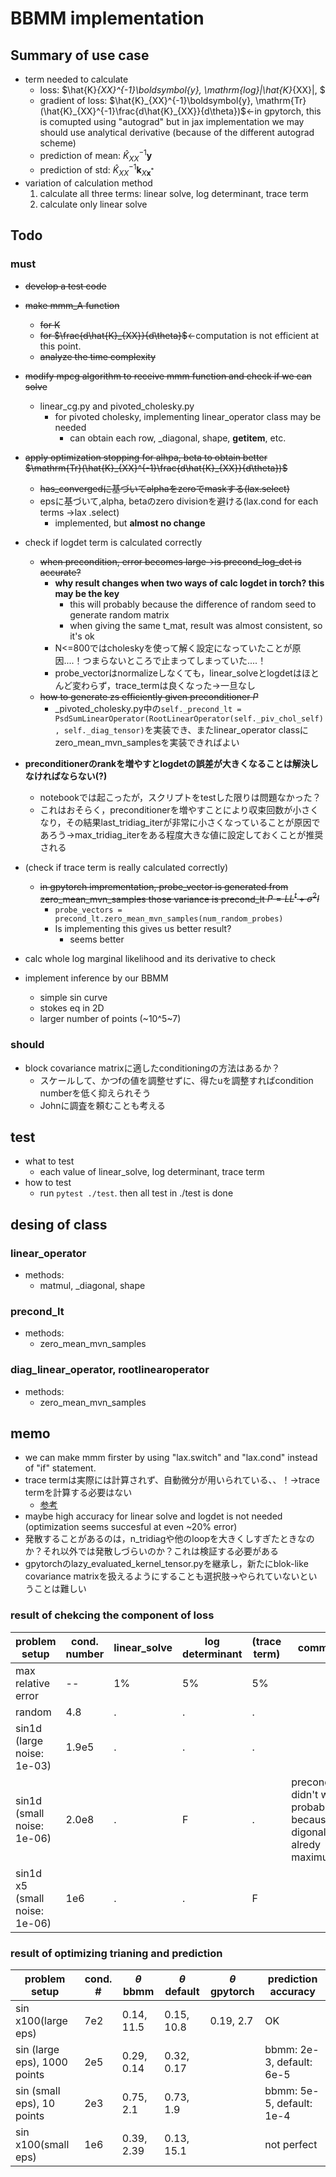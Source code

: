 # BBMM implementation

## Summary of use case
- term needed to calculate
    - loss: $\hat{K}_{XX}^{-1}\boldsymbol{y}, \mathrm{log}|\hat{K}_{XX}|, $
    - gradient of loss: $\hat{K}_{XX}^{-1}\boldsymbol{y}, \mathrm{Tr}(\hat{K}_{XX}^{-1}\frac{d\hat{K}_{XX}}{d\theta})$←in gpytorch, this is comupted using "autograd" but in jax implementation we may should use analytical derivative (because of the different autograd scheme)
    - prediction of mean:  $\hat{K}_{XX}^{-1}\boldsymbol{y}$
    - prediction of std: $\hat{K}_{XX}^{-1}\boldsymbol{k}_{X\boldsymbol{x}^*}$
- variation of calculation method
    1. calculate all three terms: linear solve, log determinant, trace term
    2. calculate only linear solve


## Todo
### must
- ~~develop a test code~~
- ~~make mmm_A function~~
    - ~~for K~~
    - ~~for $\frac{d\hat{K}_{XX}}{d\theta}$~~←computation is not efficient at this point.
    - ~~analyze the time complexity~~
- ~~modify mpcg algorithm to receive mmm function and check if we can solve~~
  - linear_cg.py and pivoted_cholesky.py
    - for pivoted cholesky, implementing linear_operator class may be needed
      - can obtain each row, _diagonal, shape, __getitem__, etc.
- ~~apply optimization stopping for alhpa, beta to obtain better $\mathrm{Tr}(\hat{K}_{XX}^{-1}\frac{d\hat{K}_{XX}}{d\theta})$~~
    - ~~has_convergedに基づいてalphaをzeroでmaskする(lax.select)~~
    - epsに基づいて,alpha, betaのzero divisionを避ける(lax.cond for each terms →lax .select)
      - implemented, but **almost no change**
- check if logdet term is calculated correctly
  - ~~when precondition, error becomes large→is precond_log_det is accurate?~~
    - **why result changes when two ways of calc logdet in torch? this may be the key**
      - this will probably because the difference of random seed to generate random matrix
      - when giving the same t_mat, result was almost consistent, so it's ok
    - N<=800ではcholeskyを使って解く設定になっていたことが原因....！つまらないところで止まってしまっていた....！
    - probe_vectorはnormalizeしなくても，linear_solveとlogdetはほとんど変わらず，trace_termは良くなった→一旦なし
  - ~~how to generate zs efficiently given preconditioner $P$~~
    - _pivoted_cholesky.py中の`self._precond_lt = PsdSumLinearOperator(RootLinearOperator(self._piv_chol_self), self._diag_tensor)`を実装でき、またlinear_operator classにzero_mean_mvn_samplesを実装できればよい
- **preconditionerのrankを増やすとlogdetの誤差が大きくなることは解決しなければならない(?)**
  - notebookでは起こったが，スクリプトをtestした限りは問題なかった？
  - これはおそらく，preconditionerを増やすことにより収束回数が小さくなり，その結果last_tridiag_iterが非常に小さくなっていることが原因であろう→max_tridiag_iterをある程度大きな値に設定しておくことが推奨される
      
- (check if trace term is really calculated correctly)
   - ~~in gpytorch imprementation, probe_vector is generated from zero_mean_mvn_samples those variance is precond_lt $P=LL^t+\sigma^2I$~~
      - `probe_vectors = precond_lt.zero_mean_mvn_samples(num_random_probes)`
      - Is implementing this gives us better result?
        - seems better
- calc whole log marginal likelihood and its derivative to check
- implement inference by our BBMM
  - simple sin curve
  - stokes eq in 2D
  - larger number of points (~10^5~7)

### should
- block covariance matrixに適したconditioningの方法はあるか？
    - スケールして、かつfの値を調整せずに、得たuを調整すればcondition numberを低く抑えられそう
    - Johnに調査を頼むことも考える
    

## test
- what to test
    - each value of linear_solve, log determinant, trace term
- how to test
    - run `pytest ./test`. then all test in ./test is done

## desing of class
### linear_operator
- methods:
  - matmul, _diagonal, shape
### precond_lt
- methods:
  - zero_mean_mvn_samples
### diag_linear_operator, rootlinearoperator
- methods:
  - zero_mean_mvn_samples



## memo
- we can make mmm firster by using "lax.switch" and "lax.cond" instead of "if" statement.
- trace termは実際には計算されず、自動微分が用いられている、、！→trace termを計算する必要はない
  - [参考](ttps://github.com/cornellius-gp/gpytorch/discussions/1949)
- maybe high accuracy for linear solve and logdet is not needed (optimization seems succesful at even ~20% error)
- 発散することがあるのは，n_tridiagや他のloopを大きくしすぎたときなのか？それ以外では発散しづらいのか？これは検証する必要がある
- gpytorchのlazy_evaluated_kernel_tensor.pyを継承し，新たにblok-like covariance matrixを扱えるようにすることも選択肢→やられていないということは難しい


### result of chekcing the component of loss
|problem setup|cond. number|linear_solve|log determinant|(trace term)|comment|
|--|--|--|--|--|--|
|max relative error|--|1%|5%|5%||
|random|4.8|.|.|.||
|sin1d (large noise: 1e-03)|1.9e5|.|.|.||
|sin1d (small noise: 1e-06)|2.0e8|.|F|.|precondition didn't work probably because digonal is alredy maximum|
|sin1d x5 (small noise: 1e-06)|1e6|.|.|F||

### result of optimizing trianing and prediction
|problem setup|cond. #|$\theta$ bbmm|$\theta$ default|$\theta$ gpytorch|prediction accuracy|
|--|--|--|--|--|--|
|sin x100(large eps)|7e2|0.14, 11.5|0.15, 10.8|0.19, 2.7|OK|
|sin (large eps), 1000 points|2e5|0.29, 0.14|0.32, 0.17||bbmm: 2e-3, default: 6e-5|
|sin (small eps), 10 points|2e3|0.75, 2.1|0.73, 1.9||bbmm: 5e-5, default: 1e-4|
|sin x100(small eps)|1e6|0.39, 2.39|0.13, 15.1||not perfect|